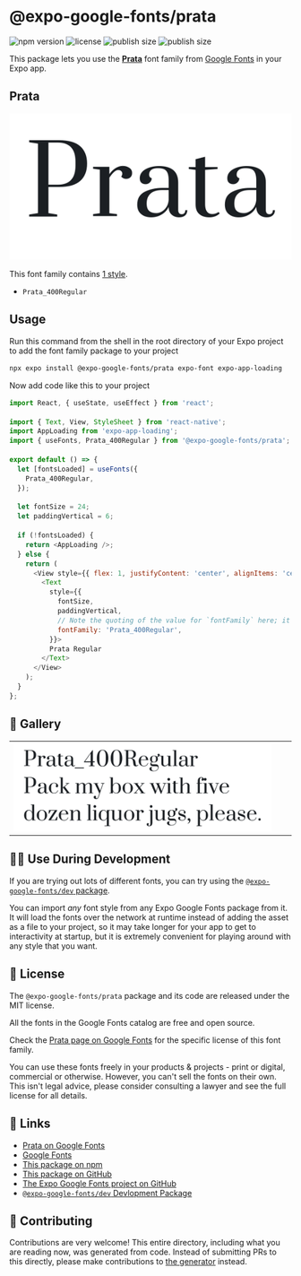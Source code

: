# @expo-google-fonts/prata

![npm version](https://flat.badgen.net/npm/v/@expo-google-fonts/prata)
![license](https://flat.badgen.net/github/license/expo/google-fonts)
![publish size](https://flat.badgen.net/packagephobia/install/@expo-google-fonts/prata)
![publish size](https://flat.badgen.net/packagephobia/publish/@expo-google-fonts/prata)

This package lets you use the [**Prata**](https://fonts.google.com/specimen/Prata) font family from [Google Fonts](https://fonts.google.com/) in your Expo app.

## Prata

![Prata](./font-family.png)

This font family contains [1 style](#-gallery).

- `Prata_400Regular`

## Usage

Run this command from the shell in the root directory of your Expo project to add the font family package to your project
```sh
npx expo install @expo-google-fonts/prata expo-font expo-app-loading
```

Now add code like this to your project
```js
import React, { useState, useEffect } from 'react';

import { Text, View, StyleSheet } from 'react-native';
import AppLoading from 'expo-app-loading';
import { useFonts, Prata_400Regular } from '@expo-google-fonts/prata';

export default () => {
  let [fontsLoaded] = useFonts({
    Prata_400Regular,
  });

  let fontSize = 24;
  let paddingVertical = 6;

  if (!fontsLoaded) {
    return <AppLoading />;
  } else {
    return (
      <View style={{ flex: 1, justifyContent: 'center', alignItems: 'center' }}>
        <Text
          style={{
            fontSize,
            paddingVertical,
            // Note the quoting of the value for `fontFamily` here; it expects a string!
            fontFamily: 'Prata_400Regular',
          }}>
          Prata Regular
        </Text>
      </View>
    );
  }
};

```

## 🔡 Gallery


||||
|-|-|-|
|![Prata_400Regular](./Prata_400Regular.ttf.png)||||


## 👩‍💻 Use During Development

If you are trying out lots of different fonts, you can try using the [`@expo-google-fonts/dev` package](https://github.com/expo/google-fonts/tree/master/font-packages/dev#readme).

You can import *any* font style from any Expo Google Fonts package from it. It will load the fonts
over the network at runtime instead of adding the asset as a file to your project, so it may take longer
for your app to get to interactivity at startup, but it is extremely convenient
for playing around with any style that you want.

## 📖 License

The `@expo-google-fonts/prata` package and its code are released under the MIT license.

All the fonts in the Google Fonts catalog are free and open source.

Check the [Prata page on Google Fonts](https://fonts.google.com/specimen/Prata) for the specific license of this font family.

You can use these fonts freely in your products & projects - print or digital, commercial or otherwise. However, you can't sell the fonts on their own. This isn't legal advice, please consider consulting a lawyer and see the full license for all details.

## 🔗 Links

- [Prata on Google Fonts](https://fonts.google.com/specimen/Prata)
- [Google Fonts](https://fonts.google.com/)
- [This package on npm](https://www.npmjs.com/package/@expo-google-fonts/prata)
- [This package on GitHub](https://github.com/expo/google-fonts/tree/master/font-packages/prata)
- [The Expo Google Fonts project on GitHub](https://github.com/expo/google-fonts)
- [`@expo-google-fonts/dev` Devlopment Package](https://github.com/expo/google-fonts/tree/master/font-packages/dev)

## 🤝 Contributing

Contributions are very welcome! This entire directory, including what you are reading now, was generated from code. Instead of submitting PRs to this directly, please make contributions to [the generator](https://github.com/expo/google-fonts/tree/master/packages/generator) instead.
